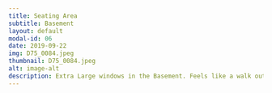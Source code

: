 ```yaml
---
title: Seating Area
subtitle: Basement
layout: default
modal-id: 06
date: 2019-09-22
img: D75_0084.jpeg
thumbnail: D75_0084.jpeg
alt: image-alt
description: Extra Large windows in the Basement. Feels like a walk out basement.
---
```

